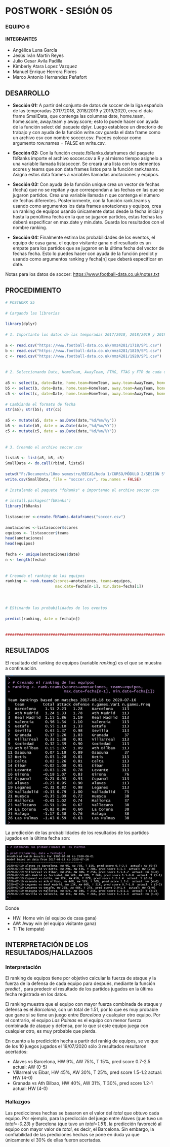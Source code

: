 # POSTWORK - SESIÓN 05
### EQUIPO 6
#### INTEGRANTES
- Angélica Luna García
- Jesús Iván Martín Reyes
- Julio Cesar Avila Padilla
- Kimberly Atara Lopez Vazquez
- Manuel Enrique Herrera Flores
- Marco Antonio Hernandez Peñafort

## DESARROLLO

- **Sección 01:** A partir del conjunto de datos de soccer de la liga española de las temporadas 2017/2018, 2018/2019 y 2019/2020, crea el data frame SmallData, que contenga las columnas date, home.team, home.score, away.team y away.score; esto lo puede hacer con ayuda de la función select del paquete dplyr. Luego establece un directorio de trabajo y con ayuda de la función write.csv guarda el data frame como un archivo csv con nombre soccer.csv. Puedes colocar como argumento row.names = FALSE en write.csv.

- **Sección 02:** Con la función create.fbRanks.dataframes del paquete fbRanks importe el archivo soccer.csv a R y al mismo tiempo asignelo a una variable llamada listasoccer. Se creará una lista con los elementos scores y teams que son data frames listos para la función rank.teams. Asigna estos data frames a variables llamadas anotaciones y equipos.

- **Sección 03:** Con ayuda de la función unique crea un vector de fechas (fecha) que no se repitan y que correspondan a las fechas en las que se jugaron partidos. Crea una variable llamada n que contenga el número de fechas diferentes. Posteriormente, con la función rank.teams y usando como argumentos los data frames anotaciones y equipos, crea un ranking de equipos usando únicamente datos desde la fecha inicial y hasta la penúltima fecha en la que se jugaron partidos, estas fechas las deberá especificar en max.date y min.date. Guarda los resultados con el nombre ranking.

- **Sección 04:** Finalmente estima las probabilidades de los eventos, el equipo de casa gana, el equipo visitante gana o el resultado es un empate para los partidos que se jugaron en la última fecha del vector de fechas fecha. Esto lo puedes hacer con ayuda de la función predict y usando como argumentos ranking y fecha[n] que deberá especificar en date.

Notas para los datos de soccer: https://www.football-data.co.uk/notes.txt

## PROCEDIMIENTO

```r
# POSTWORK S5

# Cargando las librerías

library(dplyr)

# 1. Importanto los datos de las temporadas 2017/2018, 2018/2019 y 2019/2020

a <- read.csv("https://www.football-data.co.uk/mmz4281/1718/SP1.csv")
b <- read.csv("https://www.football-data.co.uk/mmz4281/1819/SP1.csv")
c <- read.csv("https://www.football-data.co.uk/mmz4281/1920/SP1.csv")


# 2. Seleccionando Date, HomeTeam, AwayTeam, FTHG, FTAG y FTR de cada df

a5 <- select(a, date=Date, home.team=HomeTeam, away.team=AwayTeam, home.score=FTHG, away.score=FTAG)
b5 <- select(b, date=Date, home.team=HomeTeam, away.team=AwayTeam, home.score=FTHG, away.score=FTAG)
c5 <- select(c, date=Date, home.team=HomeTeam, away.team=AwayTeam, home.score=FTHG, away.score=FTAG)

# Cambiando el formato de fecha
str(a5); str(b5); str(c5)

a5 <- mutate(a5, date = as.Date(date,"%d/%m/%y"))
b5 <- mutate(b5, date = as.Date(date,"%d/%m/%Y"))
c5 <- mutate(c5, date = as.Date(date,"%d/%m/%Y"))


# 3. Creando el archivo soccer.csv

lista5 <- list(a5, b5, c5)
SmallData <- do.call(rbind, lista5)

setwd("F:/Documents/10mo semestre/BECAS/bedu 1/CURSO/MÓDULO 2/SESIÓN 5")
write.csv(SmallData, file = "soccer.csv", row.names = FALSE)

# Instalando el paquete "fbRanks" e importando el archivo soccer.csv

# install.packages("fbRanks")
library(fbRanks)

listasoccer <-create.fbRanks.dataframes("soccer.csv")

anotaciones <-listasoccer$scores
equipos <- listasoccer$teams
head(anotaciones)
head(equipos)

fecha <- unique(anotaciones$date)
n <- length(fecha)


# Creando el ranking de los equipos
ranking <- rank.teams(scores=anotaciones, teams=equipos,
                      max.date=fecha[n-1], min.date=fecha[1])



# EStimando las probabilidades de los eventos

predict(ranking, date = fecha[n])


#########################################################################################

```
## RESULTADOS
El resultado del ranking de equipos (variable *ranking*) es el que se muestra a continuación.

![ ](https://github.com/AvilaJulio/bedu-ds-equipo6/blob/main/Postwork%205/ranking%20de%20equipos.png)

La predicción de las probabilidades de los resultados de los partidos jugados en la última fecha son:

![ ](https://github.com/AvilaJulio/bedu-ds-equipo6/blob/main/Postwork%205/predicciones.png)

Donde 
- HW: Home win (el equipo de casa gana)
- AW: Away win (el equipo visitante gana)
- T: Tie (empate)

## INTERPRETACIÓN DE LOS RESULTADOS/HALLAZGOS
### Interpretación
El ranking de equipos tiene por objetivo calcular la fuerza de ataque y la fuerza de la defensa de cada equipo para después, mediante la función *predict* , para predecir el resultado de los partidos jugados en la última fecha registrada en los datos. 

El ranking muestra que el equipo con mayor fuerza combinada de ataque y defensa es el *Barcelona*, con un total de 1.51, por lo que es muy probable que gane si se tiene un juego entre *Barcelona* y cualquier otro equipo. Por el contrario, el equipo *Las Palmas* es el equipo con menor fuerza combinada de ataque y defensa, por lo que si este equipo juega con cualquier otro, es muy probable que pierda. 

En cuanto a la predicición hecha a partir del rankig de equipos, se ve que de los 10 juegos jugados el 19/07/2020 sólo 3 resultados resultaron acertados:
- Alaves vs Barcelona, HW 9%, AW 75%, T 15%, pred score 0.7-2.5  actual: AW (0-5)
- Villarreal vs Eibar, HW 45%, AW 30%, T 25%, pred score 1.5-1.2  actual: HW (4-0)
- Granada vs Ath Bilbao, HW 40%, AW 31%, T 30%, pred score 1.2-1  actual: HW (4-0)
### Hallazgos
Las predicciones hechas se basaron en el valor del *total*  que obtuvo cada equipo. Por ejemplo, para la predicción del juego entre Alaves (que tuvo un *total=-0.23*) y Barcelona (que tuvo un *total=1.51*), la predicción favoreció al equipo con mayor valor de *total*, es decir, el Barcelona. Sin embargo, la confiabilidad de las prediciones hechas se pone en duda ya que únicamente el 30% de ellas fueron acertadas. 



